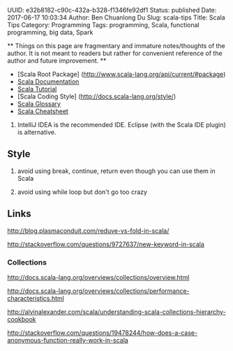 UUID: e32b8182-c90c-432a-b328-f1346fe92df1
Status: published
Date: 2017-06-17 10:03:34
Author: Ben Chuanlong Du
Slug: scala-tips
Title: Scala Tips
Category: Programming
Tags: programming, Scala, functional programming, big data, Spark

**
Things on this page are
fragmentary and immature notes/thoughts of the author.
It is not meant to readers
but rather for convenient reference of the author and future improvement.
**
- [Scala Root Package] (http://www.scala-lang.org/api/current/#package)
- [Scala Documentation](http://docs.scala-lang.org/index.html)
- [Scala Tutorial](http://docs.scala-lang.org/tutorials/)
- [Scala Coding Style] (http://docs.scala-lang.org/style/)
- [Scala Glossary](http://docs.scala-lang.org/glossary/)
- [Scala Cheatsheet](http://docs.scala-lang.org/cheatsheets/)

1. IntelliJ IDEA is the recommended IDE.
Eclipse (with the Scala IDE plugin) is alternative.

## Style

1. avoid using break, continue, return even though you can use them in Scala

2. avoid using while loop but don't go too crazy

## Links

http://blog.plasmaconduit.com/reduve-vs-fold-in-scala/

http://stackoverflow.com/questions/9727637/new-keyword-in-scala

### Collections

http://docs.scala-lang.org/overviews/collections/overview.html

http://docs.scala-lang.org/overviews/collections/performance-characteristics.html

http://alvinalexander.com/scala/understanding-scala-collections-hierarchy-cookbook

http://stackoverflow.com/questions/19478244/how-does-a-case-anonymous-function-really-work-in-scala
